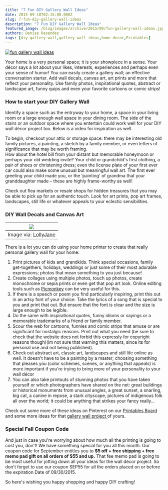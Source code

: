 ```yaml
---
title: "7 Fun DIY Gallery Wall Ideas"
date: 2015-09-10T02:15:00.000Z
slug: 7-fun-diy-gallery-wall-ideas
description: "7 Fun DIY Gallery Wall Ideas"
featured_image: /blog/images/archive/2015/09/fun-gallery-wall-ideas.jpg
authors: Denise Resendez
tags: [diy gallery wall,gallery wall ideas,home decor,Printables]
---
```


[![fun gallery wall ideas ](/blog/images/fun-gallery-wall-ideas.jpg "Fun Gallery Wall Ideas ")](/blog/images/fun-gallery-wall-ideas.jpg)

Your home is a very personal space; it is your showpiece in a sense. Your décor says a lot about your likes, interests, experiences and perhaps even your sense of humor! You can easily create a gallery wall; an effective conversation starter. Add wall decals, canvas art, art prints and more that reflect your personality. Use family photos, inspirational quotes, abstract or landscape art, funny quips and even your favorite cartoons or comic strips!

### How to start your DIY Gallery Wall 

Identify a space such as the entryway to your home, a space in your living room or a large enough wall space in your dining room. The side of the stairs or an outdoor space where you entertain could work well for your DIY wall décor project too. Below is a video for inspiration as well. 

To begin, checkout your attic or storage space: there may be interesting old family pictures, a painting, a sketch by a family member, or even letters of significance that may be worth framing.   
How about the hotel bill from your distant but memorable honeymoon or perhaps your old wedding invite? Your child or grandchild's first clothing, a pair of shoes or christening dress; even the license plate of your first ever car could also make some unusual but meaningful wall art. The first ever greeting your child made you, or the ‘painting' of grandma that your granddaughter made – these are highly frame-worthy as well!

Check out flea markets or resale shops for hidden treasures that you may be able to pick up for an authentic touch. Look for art prints, pop art frames, landscapes, still life or whatever appeals to your eclectic sensibilities.

### DIY Wall Decals and Canvas Art 

| [![](/blog/images/fall-printables.jpg)](/blog/images/fall-printables.jpg) |
| -------------------------------------------------------------------- |
| Image via: [LollyJane](https://lollyjane.com/fall-free-printables/)  |

There is a lot you can do using your home printer to create that really personal gallery wall for your home:

1. Print pictures of kids and grandkids. Think special occasions, family get-togethers, holidays, weddings or just some of their most adorable expressions; photos that mean something to you just because!
2. Create collages using multiple photos, touch up photos, create monochrome or sepia prints or even get that pop art look. Online editing tools such as [Picmonkey](https://www.picmonkey.com/) can be very useful for this.
3. If there is a speech or poem you find particularly inspiring, print this out in an artsy font of your choice. Take the lyrics of a song that is special to you and print that out. But ensure that the font is clear and the size is large enough to be legible.
4. Do the same with inspirational quotes, funny idioms or sayings or a memorable trademarks of a friend or family member.
5. Scour the web for cartoons, funnies and comic strips that amuse or are significant for nostalgic reasons. Print out what you need (be sure to check that the website does not forbid this expressly for copyright reasons though)(im not sure that warning this matters, since its for personal use and not being published).
6. Check out abstract art, classic art, landscapes and still life online as well. It doesn't have to be a painting by a master; choosing something that pleases you (color schemes, scenes, or anything that appeals) is more important if you're trying to bring more of your personality to your wall décor
7. You can also take printouts of stunning photos that you have taken yourself or which photographers have shared on the net: great buildings or historical monuments from unusual angles, a great sunset, a snarling, big cat, a canine in repose, a stark cityscape, pictures of indigenous folk all over the world; it could be anything that strikes your fancy really…

Check out some more of these ideas on Pinterest on our [Printables Board](https://www.pinterest.com/compandsave/free-printables-labels/) and some more ideas for that [gallery wall project ](https://in.pinterest.com/sunshine2242/diy-wall-decor/)of yours.

### Special Fall Coupon Code 

And just in case you're worrying about how much all the printing is going to cost you, don't! We have something special for you all this month. Our coupon code for September entitles you to **$5 off + free shipping + free memo pad gift on all orders of $55 and up.** That fee memo pad is going to be most useful for jotting down all your ideas for the wall décor project. So don't forget to use our coupon SEP55 for all the orders placed on or before the expiration Date of 09/30/2015\. 

So here's wishing you happy shopping and happy DIY crafting!